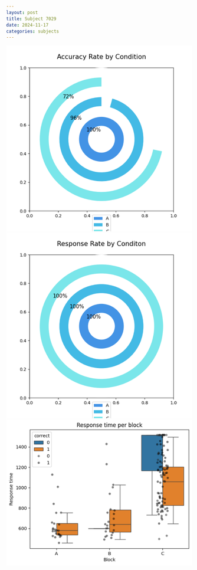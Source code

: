 ```yaml
---
layout: post
title: Subject 7029
date: 2024-11-17
categories: subjects
---
```


![](data/7029/run-2/7029_accuracy_rate.png)
![](data/7029/run-2/7029_response_rate.png)
![](data/7029/run-2/7029_rt.png)

